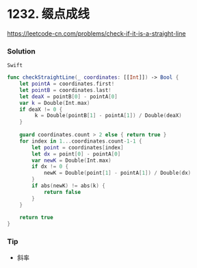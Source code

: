 # 1232. 缀点成线

<https://leetcode-cn.com/problems/check-if-it-is-a-straight-line>

### Solution

`Swift`

```swift
func checkStraightLine(_ coordinates: [[Int]]) -> Bool {
    let pointA = coordinates.first!
    let pointB = coordinates.last!
    let deaX = pointB[0] - pointA[0]
    var k = Double(Int.max)
    if deaX != 0 {
         k = Double(pointB[1] - pointA[1]) / Double(deaX)
    }
    
    guard coordinates.count > 2 else { return true }
    for index in 1...coordinates.count-1-1 {
        let point = coordinates[index]
        let dx = point[0] - pointA[0]
        var newK = Double(Int.max)
        if dx != 0 {
            newK = Double(point[1] - pointA[1]) / Double(dx)
        }
        if abs(newK) != abs(k) {
            return false
        }
    }
    
    return true
}

```

### Tip

- 斜率
